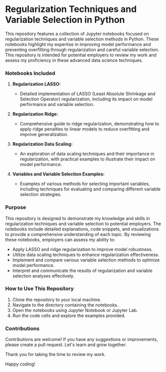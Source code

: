 # Regularization Techniques and Variable Selection in Python

This repository features a collection of Jupyter notebooks focused on regularization techniques and variable selection methods in Python. These notebooks highlight my expertise in improving model performance and preventing overfitting through regularization and careful variable selection. This repository is intended for potential employers to review my work and assess my proficiency in these advanced data science techniques.

### Notebooks Included

1. **Regularization LASSO:**
   - Detailed implementation of LASSO (Least Absolute Shrinkage and Selection Operator) regularization, including its impact on model performance and variable selection.
   
2. **Regularization Ridge:**
   - Comprehensive guide to ridge regularization, demonstrating how to apply ridge penalties to linear models to reduce overfitting and improve generalization.
   
3. **Regularization Data Scaling:**
   - An exploration of data scaling techniques and their importance in regularization, with practical examples to illustrate their impact on model performance.
   
4. **Variables and Variable Selection Examples:**
   - Examples of various methods for selecting important variables, including techniques for evaluating and comparing different variable selection strategies.

### Purpose

This repository is designed to demonstrate my knowledge and skills in regularization techniques and variable selection to potential employers. The notebooks include detailed explanations, code snippets, and visualizations to provide a comprehensive understanding of each topic. By reviewing these notebooks, employers can assess my ability to:

- Apply LASSO and ridge regularization to improve model robustness.
- Utilize data scaling techniques to enhance regularization effectiveness.
- Implement and compare various variable selection methods to optimize model performance.
- Interpret and communicate the results of regularization and variable selection analyses effectively.

### How to Use This Repository

1. Clone the repository to your local machine.
2. Navigate to the directory containing the notebooks.
3. Open the notebooks using Jupyter Notebook or Jupyter Lab.
4. Run the code cells and explore the examples provided.

### Contributions

Contributions are welcome! If you have any suggestions or improvements, please create a pull request. Let's learn and grow together.

Thank you for taking the time to review my work.

Happy coding!

